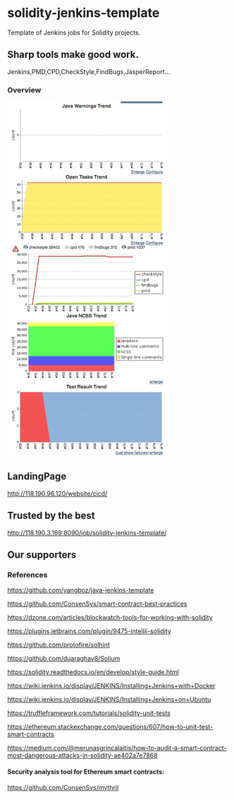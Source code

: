 # solidity-jenkins-template
Template of Jenkins jobs for Solidity projects.

## Sharp tools make good work.

Jenkins,PMD,CPD,CheckStyle,FindBugs,JasperReport...

### Overview

![Screenshot of "JenkinsJavaOverview"](https://raw.githubusercontent.com/yangboz/solidity-jenkins-template/master/Jenkin-Solidity-overview.png)


## LandingPage

http://118.190.96.120/website/cicd/


## Trusted by the best

http://118.190.3.169:8090/job/solidity-jenkins-template/

## Our supporters


### References

https://github.com/yangboz/java-jenkins-template

https://github.com/ConsenSys/smart-contract-best-practices

https://dzone.com/articles/blockwatch-tools-for-working-with-solidity

https://plugins.jetbrains.com/plugin/9475-intellij-solidity

https://github.com/protofire/solhint

https://github.com/duaraghav8/Solium

https://solidity.readthedocs.io/en/develop/style-guide.html

https://wiki.jenkins.io/display/JENKINS/Installing+Jenkins+with+Docker

https://wiki.jenkins.io/display/JENKINS/Installing+Jenkins+on+Ubuntu

https://truffleframework.com/tutorials/solidity-unit-tests

https://ethereum.stackexchange.com/questions/607/how-to-unit-test-smart-contracts

https://medium.com/@merunasgrincalaitis/how-to-audit-a-smart-contract-most-dangerous-attacks-in-solidity-ae402a7e7868

#### Security analysis tool for Ethereum smart contracts:

https://github.com/ConsenSys/mythril
